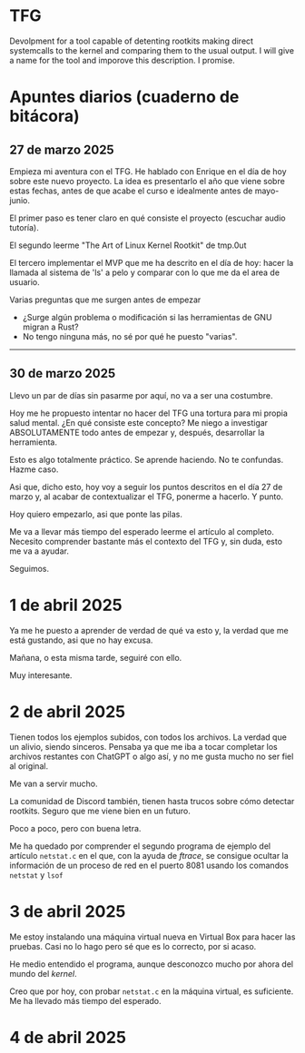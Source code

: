 # TFG

Devolpment for a tool capable of detenting rootkits making direct systemcalls to the kernel and comparing them to the usual output. I will give a name for the tool and imporove this description. I promise.

# Apuntes diarios (cuaderno de bitácora)

## 27 de marzo 2025

Empieza mi aventura con el TFG. He hablado con Enrique en el día de hoy sobre este nuevo proyecto. La idea es presentarlo el año que viene sobre estas fechas, antes de que acabe el curso e idealmente antes de mayo-junio.

El primer paso es tener claro en qué consiste el proyecto (escuchar audio tutoría). 

El segundo leerme "The Art of Linux Kernel Rootkit" de tmp.0ut

El tercero implementar el MVP que me ha descrito en el día de hoy: hacer la llamada al sistema de 'ls' a pelo y comparar con lo que me da el area de usuario.

Varias preguntas que me surgen antes de empezar

- ¿Surge algún problema o modificación si las herramientas de GNU migran a Rust?
- No tengo ninguna más, no sé por qué he puesto "varias".

---

## 30 de marzo 2025

Llevo un par de días sin pasarme por aquí, no va a ser una costumbre. 

Hoy me he propuesto intentar no hacer del TFG una tortura para mi propia salud mental. ¿En qué consiste este concepto? Me niego a investigar ABSOLUTAMENTE todo antes de empezar y, después, desarrollar la herramienta. 

Esto es algo totalmente práctico.
Se aprende haciendo.
No te confundas.
Hazme caso.

Asi que, dicho esto, hoy voy a seguir los puntos descritos en el día 27 de marzo y, al acabar de contextualizar el TFG, ponerme a hacerlo. Y punto.

Hoy quiero empezarlo, asi que ponte las pilas. 

Me va a llevar más tiempo del esperado leerme el artículo al completo. Necesito comprender bastante más el contexto del TFG y, sin duda, esto me va a ayudar.

Seguimos.

# 1 de abril 2025

Ya me he puesto a aprender de verdad de qué va esto y, la verdad que me está gustando, asi que no hay excusa.

Mañana, o esta misma tarde, seguiré con ello. 

Muy interesante.

# 2 de abril 2025

Tienen todos los ejemplos subidos, con todos los archivos. La verdad que un alivio, siendo sinceros. Pensaba ya que me iba a tocar completar los archivos restantes con ChatGPT o algo así, y no me gusta mucho no ser fiel al original.

Me van a servir mucho.

La comunidad de Discord también, tienen hasta trucos sobre cómo detectar rootkits. Seguro que me viene bien en un futuro.

Poco a poco, pero con buena letra.

Me ha quedado por comprender el segundo programa de ejemplo del artículo `netstat.c` en el que, con la ayuda de *ftrace*, se consigue ocultar la información de un proceso de red en el puerto 8081 usando los comandos `netstat` y `lsof`

# 3 de abril 2025

Me estoy instalando una máquina virtual nueva en Virtual Box para hacer las pruebas. Casi no lo hago pero sé que es lo correcto, por si acaso.

He medio entendido el programa, aunque desconozco mucho por ahora del mundo del *kernel*.

Creo que por hoy, con probar ```netstat.c``` en la máquina virtual, es suficiente. Me ha llevado más tiempo del esperado.

# 4 de abril 2025


